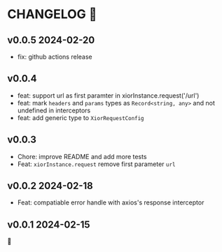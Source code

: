 # CHANGELOG 📝

## v0.0.5 2024-02-20

- fix: github actions release

## v0.0.4

- feat: support url as first paramter in xiorInstance.request('/url')
- feat: mark `headers` and `params` types as `Record<string, any>` and not undefined in interceptors
- feat: add generic type to `XiorRequestConfig`

## v0.0.3

- Chore: improve README and add more tests
- Feat: `xiorInstance.request` remove first parameter `url`

## v0.0.2 2024-02-18

- Feat: compatiable error handle with axios's response interceptor

## v0.0.1 2024-02-15

🐣
